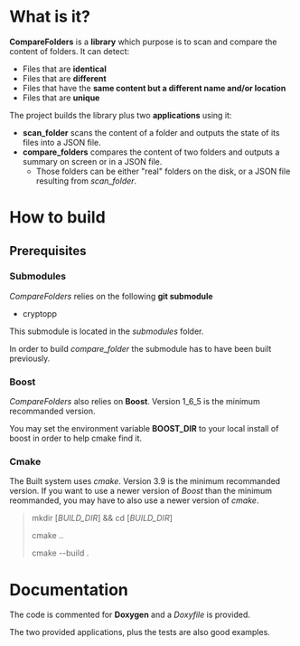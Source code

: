 # What is it?

**CompareFolders** is a **library** which purpose is to scan and compare the content of folders. It can detect:

 - Files that are **identical**
 - Files that are **different**
 - Files that have the **same content but a different name and/or location**
 - Files that are **unique**

The project builds the library plus two **applications** using it:

 - **scan_folder** scans the content of a folder and outputs the state of its files into a JSON file.
 - **compare_folders** compares the content of two folders and outputs a summary on screen or in a JSON file.
	 - Those folders can be either "real" folders on the disk, or a JSON file resulting from *scan_folder*.
 
# How to build
## Prerequisites
### Submodules

*CompareFolders* relies on the following **git submodule**

 - cryptopp

This submodule is located in the *submodules* folder.

In order to build *compare_folder* the submodule has to have been built previously.

### Boost

*CompareFolders* also relies on **Boost**. Version 1_6_5 is the minimum recommanded version.

You may set the environment variable **BOOST_DIR** to your local install of boost in order to help cmake find it.

### Cmake

The Built system uses *cmake*. Version 3.9 is the minimum recommanded version. If you want to use a newer version of *Boost* than the minimum reommanded, you may have to also use a newer version of *cmake*.

> mkdir [*BUILD_DIR*] && cd [*BUILD_DIR*]
> 
> cmake ..
> 
> cmake --build .

# Documentation

The code is commented for **Doxygen** and a *Doxyfile* is provided.

The two provided applications, plus the tests are also good examples.
